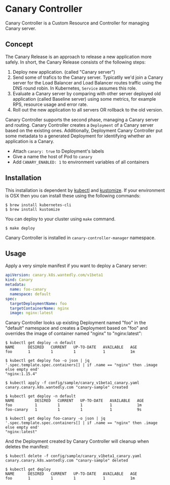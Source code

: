 # Canary Controller

Canary Controller is a Custom Resource and Controller for managing Canary server.

## Concept

The Canary Release is an approach to release a new application more safely. In short, the Canary Release consists of the following steps:

1. Deploy new application. (called "Canary server")
1. Send some of trafics to the Canary server. Typicatlly we'd join a Canary server for the Load Balancer and Load Balancer routes traffic using the DNS round robin. In Kubernetes, `Service` assumes this role.
1. Evaluate a Canary server by comparing with other server deployed old application (called Baseline server) using some metrics, for example RPS, resource usage and error rate.
1. Roll out the new application to all servers OR rollback to the old version.

Canary Controller supports the second phase, managing a Canary server and routing. Canary Controller creates a `Deployment` of a Canary server based on the existing ones. Additionally, Deployment Canary Controller put some metadata to a generated Deployment for identifying whether an application is a Canary.

* Attach `canary: true` to Deployment's labels
* Give a name the host of Pod to `canary`
* Add `CANARY_ENABLED: 1` to environment variables of all containers

## Installation

This installation is dependent by [kubectl](https://kubernetes.io/docs/tasks/tools/install-kubectl/) and [kustomize](https://github.com/kubernetes-sigs/kustomize/blob/master/docs/INSTALL.md). If your environment is OSX then you can install these using the following commands:

```
$ brew install kubernetes-cli
$ brew install kustomize
```

You can deploy to your cluster using `make` command. 

```
$ make deploy
```

Canary Controller is installed in `canary-controller-manager` namespace.

## Usage

Apply a very simple manifest if you want to deploy a Canary server: 

```yaml
apiVersion: canary.k8s.wantedly.com/v1beta1
kind: Canary
metadata:
  name: foo-canary
  namespace: default
spec:
  targetDeploymentName: foo
  targetContainerName: nginx
  image: nginx:latest
```

Canary Controller looks up existing Deployment named "foo" in the "default" namespace and creates a Deployment based on "foo" and overrides the image of container named "nginx" to "nginx:latest":

```
$ kubectl get deploy -n default
NAME      DESIRED   CURRENT   UP-TO-DATE   AVAILABLE   AGE
foo       1         1         1            1           1m

$ kubectl get deploy foo -o json | jq '.spec.template.spec.containers[] | if .name == "nginx" then .image else empty end'
"nginx:1.15.4"

$ kubectl apply -f config/sample/canary_v1beta1_canary.yaml
canary.canary.k8s.wantedly.com "canary-sample" created

$ kubectl get deploy -n default
NAME         DESIRED   CURRENT   UP-TO-DATE   AVAILABLE   AGE
foo          1         1         1            1           1m
foo-canary   1         1         1            1           9s

$ kubectl get deploy foo-canary -o json | jq '.spec.template.spec.containers[] | if .name == "nginx" then .image else empty end'
"nginx:latest"

```

And the Deployment created by Canary Controller will cleanup when deletes the manifest:

```
$ kubectl delete -f config/sample/canary_v1beta1_canary.yaml
canary.canary.k8s.wantedly.com "canary-sample" deleted

$ kubectl get deploy
NAME      DESIRED   CURRENT   UP-TO-DATE   AVAILABLE   AGE
foo       1         1         1            1           1m
```
